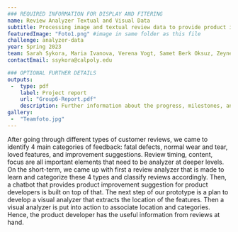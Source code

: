 ```yaml
---
### REQUIRED INFORMATION FOR DISPLAY AND FITERING
name: Review Analyzer Textual and Visual Data
subtitle: Processing image and textual review data to provide product improvement suggestions with short- and long-term action plans.
featuredImage: "Foto1.png" #image in same folder as this file
challenge: analyzer-data
year: Spring 2023
team: Sarah Sykora, Maria Ivanova, Verena Vogt, Samet Berk Oksuz, Zeynep Kocaahmet
contactEmail: ssykora@calpoly.edu

### OPTIONAL FURTHER DETAILS
outputs:
 -  type: pdf
    label: Project report
    url: "Group6-Report.pdf"
    description: Further information about the progress, milestones, and roadblocks.
gallery:
 -  "Teamfoto.jpg"
---
```


After going through different types of customer reviews, we came to identify 4 main categories of feedback: fatal defects, normal wear and tear, loved features, and improvement suggestions. Review timing, content, focus are all important elements that need to be analyzer at deeper levels. On the short-term, we came up with first a review analyzer that is made to learn and categorize these 4 types and classify reviews accordingly. Then, a chatbot that provides product improvement suggestion for product developers is built on top of that. The next step of our prototype is a plan to develop a visual analyzer that extracts the location of the features. Then a visual analyzer is put into action to associate location and categories. Hence, the product developer has the useful information from reviews at hand.